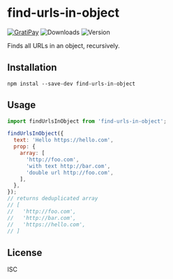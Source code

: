 # find-urls-in-object

[![GratiPay](https://img.shields.io/gratipay/user/alexgorbatchev.svg)](https://gratipay.com/alexgorbatchev/)
![Downloads](https://img.shields.io/npm/dm/find-urls-in-object.svg)
![Version](https://img.shields.io/npm/v/find-urls-in-object.svg)

Finds all URLs in an object, recursively.

## Installation

```
npm instal --save-dev find-urls-in-object
```

## Usage

```js
import findUrlsInObject from 'find-urls-in-object';

findUrlsInObject({
  text: 'Hello https://hello.com',
  prop: {
    array: [
      'http://foo.com',
      'with text http://bar.com',
      'double url http://foo.com',
    ],
  },
});
// returns deduplicated array
// [
//   'http://foo.com',
//   'http://bar.com',
//   'https://hello.com',
// ]
```

## License

ISC